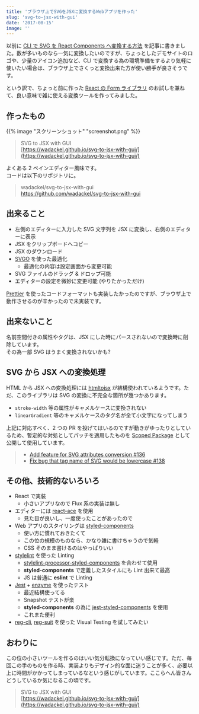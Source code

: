 ```yaml
---
title: 'ブラウザ上でSVGをJSXに変換するWebアプリを作った'
slug: 'svg-to-jsx-with-gui'
date: '2017-08-15'
image: ''
---
```


以前に [CLI で SVG を React Components へ変換する方法](https://blog.wadackel.me/2016/react-svg-converter/) を記事に書きました。数が多いものなら一気に変換したいのですが、ちょっとしたデモサイトのロゴや、少量のアイコン追加など、CLI で変換する為の環境準備をするより気軽に使いたい場合は、ブラウザ上でさくっと変換出来た方が使い勝手が良さそうです。

という訳で、ちょっと前に作った [React の Form ライブラリ](https://blog.wadackel.me/2017/react-drip-form/) のお試しを兼ねて、良い意味で雑に使える変換ツールを作ってみました。

## 作ったもの

{{% image "スクリーンショット" "screenshot.png" %}}

> SVG to JSX with GUI  
> [https://wadackel.github.io/svg-to-jsx-with-gui/](https://wadackel.github.io/svg-to-jsx-with-gui/)

よくある 2 ペインエディター風味です。  
コードは以下のリポジトリに。

> wadackel/svg-to-jsx-with-gui  
> https://github.com/wadackel/svg-to-jsx-with-gui

## 出来ること

- 左側のエディターに入力した SVG 文字列を JSX に変換し、右側のエディターに表示
- JSX をクリップボードへコピー
- JSX のダウンロード
- [SVGO](https://github.com/svg/svgo) を使った最適化
  - 最適化の内容は設定画面から変更可能
- SVG ファイルのドラッグ & ドロップ可能
- エディターの設定を微妙に変更可能 (やりたかっただけ)

[Prettier](https://github.com/prettier/prettier) を使ったコードフォーマットも実装したかったのですが、ブラウザ上で動作させるのが辛かったので未実装です。

## 出来ないこと

名前空間付きの属性やタグは、JSX にした時にパースされないので変換時に削除しています。  
その為一部 SVG はうまく変換されないかも?

## SVG から JSX への変換処理

HTML から JSX への変換処理には [htmltojsx](https://github.com/reactjs/react-magic/blob/master/README-htmltojsx.md) が結構使われているようです。ただ、このライブラリは SVG の変換に不完全な箇所が幾つかあります。

- `stroke-width` 等の属性がキャメルケースに変換されない
- `linearGradient` 等のキャメルケースのタグ名が全て小文字になってしまう

上記に対応すべく、2 つの PR を投げてはいるのですが動きがゆったりとしているため、暫定的な対処としてパッチを適用したものを [Scoped Package](https://github.com/wadackel/htmltojsx) として公開して使用しています。

> - [Add feature for SVG attributes conversion #136](https://github.com/reactjs/react-magic/pull/136)
> - [Fix bug that tag name of SVG would be lowercase #138](https://github.com/reactjs/react-magic/pull/138)

## その他、技術的ないろいろ

- React で実装
  - 小さいアプリなので Flux 系の実装は無し
- エディターには [react-ace](https://github.com/securingsincity/react-ace) を使用
  - 見た目が良いし、一度使ったことがあったので
- Web アプリのスタイリングは [styled-components](https://github.com/styled-components/styled-components)
  - 使い方に慣れておきたくて
  - この位の規模のものなら、かなり雑に書けちゃうので気軽
  - CSS そのまま書けるのはやっぱりいい
- [stylelint](https://github.com/stylelint/stylelint) を使った Linting
  - [stylelint-processor-styled-components](https://github.com/styled-components/stylelint-processor-styled-components) を合わせて使用
  - **styled-components** で定義したスタイルにも Lint 出来て最高
  - JS は普通に **eslint** で Linting
- [Jest](https://github.com/facebook/jest) + [enzyme](https://github.com/airbnb/enzyme) を使ったテスト
  - 最近結構使ってる
  - Snapshot テストが楽
  - **styled-components** の為に [jest-styled-components](https://github.com/styled-components/jest-styled-components) を使用
  - これまた便利
- [reg-cli](https://github.com/reg-viz/reg-cli), [reg-suit](https://github.com/reg-viz/reg-suit) を使った Visual Testing を試してみたい

## おわりに

この位の小さいツールを作るのはいい気分転換になっていい感じです。ただ、毎回この手のものを作る時、実装よりもデザイン的な面に迷うことが多く、必要以上に時間がかかってしまっているなという感じがしています。ここらへん皆さんどうしているか気になるこの頃です。

> SVG to JSX with GUI  
> [https://wadackel.github.io/svg-to-jsx-with-gui/](https://wadackel.github.io/svg-to-jsx-with-gui/)
